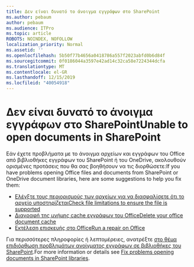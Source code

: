 ```yaml
---
title: Δεν είναι δυνατό το άνοιγμα εγγράφων στο SharePoint
ms.author: pebaum
author: pebaum
ms.audience: ITPro
ms.topic: article
ROBOTS: NOINDEX, NOFOLLOW
localization_priority: Normal
ms.assetid: ''
ms.openlocfilehash: 5b50f77b4656a0418786a557f2023abfd0b6d84f
ms.sourcegitcommit: 0f0186044a3597e42ad14c32ca58e7224344dcfa
ms.translationtype: MT
ms.contentlocale: el-GR
ms.lasthandoff: 12/15/2019
ms.locfileid: "40054918"
---
```

# <a name="unable-to-open-documents-in-sharepoint"></a><span data-ttu-id="3e71b-102">Δεν είναι δυνατό το άνοιγμα εγγράφων στο SharePoint</span><span class="sxs-lookup"><span data-stu-id="3e71b-102">Unable to open documents in SharePoint</span></span>

<span data-ttu-id="3e71b-103">Εάν έχετε προβλήματα με το άνοιγμα αρχείων και εγγράφων του Office από βιβλιοθήκες εγγράφων του SharePoint ή του OneDrive, ακολουθούν ορισμένες προτάσεις που θα σας βοηθήσουν να τις διορθώσετε:</span><span class="sxs-lookup"><span data-stu-id="3e71b-103">If you have problems opening Office files and documents from SharePoint or OneDrive document libraries, here are some suggestions to help you fix them:</span></span>

- [<span data-ttu-id="3e71b-104">Ελέγξτε τους περιορισμούς των αρχείων για να διασφαλίσετε ότι το αρχείο υποστηρίζεται</span><span class="sxs-lookup"><span data-stu-id="3e71b-104">Check file limitations to ensure the file is supported</span></span>](https://support.office.com/article/Invalid-file-names-and-file-types-in-OneDrive-OneDrive-for-Business-and-SharePoint-64883a5d-228e-48f5-b3d2-eb39e07630fa)
- [<span data-ttu-id="3e71b-105">Διαγραφή της μνήμης cache εγγράφων του Office</span><span class="sxs-lookup"><span data-stu-id="3e71b-105">Delete your office document cache</span></span>](https://support.office.com/article/Delete-your-Office-Document-Cache-b1d3765e-d71b-4bb8-99ca-acd22c42995d)
- [<span data-ttu-id="3e71b-106">Εκτέλεση επισκευής στο Office</span><span class="sxs-lookup"><span data-stu-id="3e71b-106">Run a repair on Office</span></span>](https://support.office.com/article/repair-an-office-application-7821d4b6-7c1d-4205-aa0e-a6b40c5bb88b)

<span data-ttu-id="3e71b-107">Για περισσότερες πληροφορίες ή λεπτομέρειες, ανατρέξτε [στο θέμα επιδιόρθωση προβλημάτων ανοίγματος εγγράφων σε βιβλιοθήκες του SharePoint](https://support.office.com/article/Fix-problems-opening-documents-in-SharePoint-libraries-31329FA1-4AD0-47FC-95D8-BB0C5B12A536).</span><span class="sxs-lookup"><span data-stu-id="3e71b-107">For more information or details see [Fix problems opening documents in SharePoint libraries](https://support.office.com/article/Fix-problems-opening-documents-in-SharePoint-libraries-31329FA1-4AD0-47FC-95D8-BB0C5B12A536).</span></span>